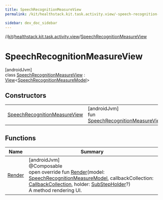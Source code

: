 ```yaml
---
title: SpeechRecognitionMeasureView
permalink: /kit/healthstack.kit.task.activity.view/-speech-recognition-measure-view/index.html

sidebar: dev_doc_sidebar
---
```

//[kit](../../../kit.html)/[healthstack.kit.task.activity.view](../index.html)/[SpeechRecognitionMeasureView](index.html)



# SpeechRecognitionMeasureView



[androidJvm]\
class [SpeechRecognitionMeasureView](index.html) : [View](../../healthstack.kit.task.base/-view/index.html)&lt;[SpeechRecognitionMeasureModel](../../healthstack.kit.task.activity.model/-speech-recognition-measure-model/index.html)&gt;



## Constructors


| | |
|---|---|
| [SpeechRecognitionMeasureView](-speech-recognition-measure-view.html) | [androidJvm]<br>fun [SpeechRecognitionMeasureView](-speech-recognition-measure-view.html)() |


## Functions


| Name | Summary |
|---|---|
| [Render](-render.html) | [androidJvm]<br>@Composable<br>open override fun [Render](-render.html)(model: [SpeechRecognitionMeasureModel](../../healthstack.kit.task.activity.model/-speech-recognition-measure-model/index.html), callbackCollection: [CallbackCollection](../../healthstack.kit.task.base/-callback-collection/index.html), holder: [SubStepHolder](../../healthstack.kit.task.survey.question/-sub-step-holder/index.html)?)<br>A method rendering UI. |

